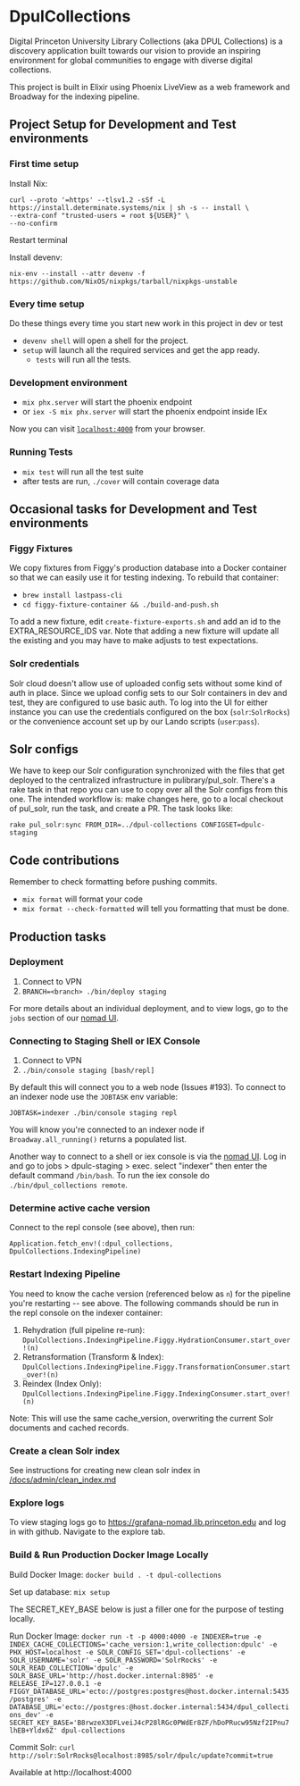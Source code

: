 # DpulCollections

Digital Princeton University Library Collections (aka DPUL Collections) is a discovery application built towards our vision to provide an inspiring environment for global communities to engage with diverse digital collections.

This project is built in Elixir using Phoenix LiveView as a web framework and Broadway for the indexing pipeline.

## Project Setup for Development and Test environments

### First time setup

Install Nix:

```
curl --proto '=https' --tlsv1.2 -sSf -L https://install.determinate.systems/nix | sh -s -- install \
--extra-conf "trusted-users = root ${USER}" \
--no-confirm
```

Restart terminal

Install devenv:

`nix-env --install --attr devenv -f https://github.com/NixOS/nixpkgs/tarball/nixpkgs-unstable`

### Every time setup

Do these things every time you start new work in this project in dev or test

- `devenv shell` will open a shell for the project.
- `setup` will launch all the required services and get the app ready.
  * `tests` will run all the tests.

### Development environment

- `mix phx.server` will start the phoenix endpoint
- or `iex -S mix phx.server` will start the phoenix endpoint inside IEx

Now you can visit [`localhost:4000`](http://localhost:4000) from your browser.

### Running Tests

- `mix test` will run all the test suite
- after tests are run, `./cover` will contain coverage data

## Occasional tasks for Development and Test environments

### Figgy Fixtures

We copy fixtures from Figgy's production database into a Docker container so that we can easily use it for testing indexing. To rebuild that container:

- `brew install lastpass-cli`
- `cd figgy-fixture-container && ./build-and-push.sh`

To add a new fixture, edit `create-fixture-exports.sh` and add an id to the
EXTRA_RESOURCE_IDS var. Note that adding a new fixture will update all the
existing and you may have to make adjusts to test expectations.

### Solr credentials

Solr cloud doesn't allow use of uploaded config sets without some kind of auth in place. Since we upload config sets to our Solr containers in dev and test, they are configured to use basic auth. To log into the UI for either instance you can use the credentials configured on the box (`solr`:`SolrRocks`) or the convenience account set up by our Lando scripts (`user`:`pass`).

## Solr configs

We have to keep our Solr configuration synchronized with the files that get deployed to the centralized infrastructure in pulibrary/pul_solr. There's a rake task in that repo you can use to copy over all the Solr configs from this one. The intended workflow is: make changes here, go to a local checkout of pul_solr, run the task, and create a PR. The task looks like:

```
rake pul_solr:sync FROM_DIR=../dpul-collections CONFIGSET=dpulc-staging
```

## Code contributions

Remember to check formatting before pushing commits.

- `mix format` will format your code
- `mix format --check-formatted` will tell you formatting that must be done.

## Production tasks

### Deployment

1. Connect to VPN
1. `BRANCH=<branch> ./bin/deploy staging`

For more details about an individual deployment, and to view logs, go to the `jobs` section of our [nomad UI](nomad.lib.princeton.edu).

### Connecting to Staging Shell or IEX Console

1. Connect to VPN
1. `./bin/console staging [bash/repl]`

By default this will connect you to a web node (Issues #193). To connect to an indexer node use the `JOBTASK` env variable:

`JOBTASK=indexer ./bin/console staging repl`

You will know you're connected to an indexer node if `Broadway.all_running()` returns a populated list.

Another way to connect to a shell or iex console is via the [nomad UI](nomad.lib.princeton.edu). Log in and go to jobs > dpulc-staging > exec. select "indexer" then enter the default command `/bin/bash`. To run the iex console do `./bin/dpul_collections remote`.

### Determine active cache version

Connect to the repl console (see above), then run:

`Application.fetch_env!(:dpul_collections, DpulCollections.IndexingPipeline)`

### Restart Indexing Pipeline

You need to know the cache version (referenced below as `n`) for the pipeline you're restarting -- see above. The following commands should be run in the repl console on the indexer container:

1. Rehydration (full pipeline re-run): `DpulCollections.IndexingPipeline.Figgy.HydrationConsumer.start_over!(n)`
1. Retransformation (Transform & Index): `DpulCollections.IndexingPipeline.Figgy.TransformationConsumer.start_over!(n)`
1. Reindex (Index Only): `DpulCollections.IndexingPipeline.Figgy.IndexingConsumer.start_over!(n)`

Note: This will use the same cache_version, overwriting the current Solr documents and cached records.

### Create a clean Solr index

See instructions for creating new clean solr index in [/docs/admin/clean_index.md](/docs/admin/clean_index.md)

### Explore logs

To view staging logs go to https://grafana-nomad.lib.princeton.edu and log in with github. Navigate to the explore tab.

### Build & Run Production Docker Image Locally

Build Docker Image: `docker build . -t dpul-collections`

Set up database: `mix setup`

The SECRET_KEY_BASE below is just a filler one for the purpose of testing locally.

Run Docker Image: `docker run -t -p 4000:4000 -e INDEXER=true -e INDEX_CACHE_COLLECTIONS='cache_version:1,write_collection:dpulc' -e PHX_HOST=localhost -e SOLR_CONFIG_SET='dpul-collections' -e SOLR_USERNAME='solr' -e SOLR_PASSWORD='SolrRocks' -e SOLR_READ_COLLECTION='dpulc' -e SOLR_BASE_URL='http://host.docker.internal:8985' -e RELEASE_IP=127.0.0.1 -e FIGGY_DATABASE_URL='ecto://postgres:postgres@host.docker.internal:5435/postgres' -e DATABASE_URL='ecto://postgres:@host.docker.internal:5434/dpul_collections_dev' -e SECRET_KEY_BASE='B8rwzeX3DFLveiJ4cP28lRGc0PWdEr8ZF/hDoPRucw95Nzf2IPnu7lhEB+Yldx6Z' dpul-collections`

Commit Solr: `curl http://solr:SolrRocks@localhost:8985/solr/dpulc/update?commit=true`

Available at http://localhost:4000
